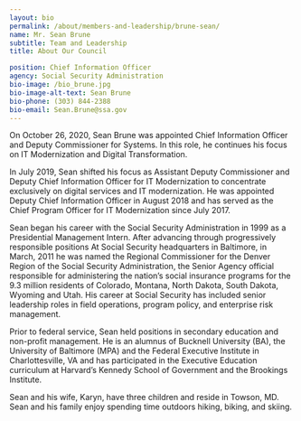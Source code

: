```yaml
---
layout: bio
permalink: /about/members-and-leadership/brune-sean/
name: Mr. Sean Brune
subtitle: Team and Leadership
title: About Our Council

position: Chief Information Officer
agency: Social Security Administration
bio-image: /bio_brune.jpg
bio-image-alt-text: Sean Brune
bio-phone: (303) 844-2388
bio-email: Sean.Brune@ssa.gov
---
```

On October 26, 2020, Sean Brune was appointed Chief Information Officer and Deputy Commissioner for Systems. In this role, he continues his focus on IT Modernization and Digital Transformation.
 
In July 2019, Sean shifted his focus as Assistant Deputy Commissioner and Deputy Chief Information Officer for IT Modernization to concentrate exclusively on digital services and IT modernization. He was appointed Deputy Chief Information Officer in August 2018 and has served as the Chief Program Officer for IT Modernization since July 2017.
 
Sean began his career with the Social Security Administration in 1999 as a Presidential Management Intern. After advancing through progressively responsible positions At Social Security headquarters in Baltimore, in March, 2011 he was named the Regional Commissioner for the Denver Region of the Social Security Administration, the Senior Agency official responsible for administering the nation’s social insurance programs for the 9.3 million residents of Colorado, Montana, North Dakota, South Dakota, Wyoming and Utah. His career at Social Security has included senior leadership roles in field operations, program policy, and enterprise risk management.
 
Prior to federal service, Sean held positions in secondary education and non-profit management. He is an alumnus of Bucknell University (BA), the University of Baltimore (MPA) and the Federal Executive Institute in Charlottesville, VA and has participated in the Executive Education curriculum at Harvard’s Kennedy School of Government and the Brookings Institute.
 
Sean and his wife, Karyn, have three children and reside in Towson, MD. Sean and his family enjoy spending time outdoors hiking, biking, and skiing.

